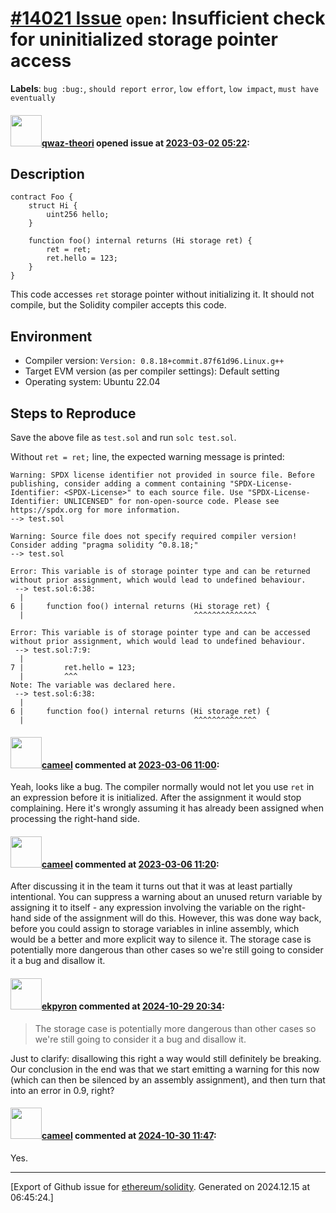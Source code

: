 # [\#14021 Issue](https://github.com/ethereum/solidity/issues/14021) `open`: Insufficient check for uninitialized storage pointer access
**Labels**: `bug :bug:`, `should report error`, `low effort`, `low impact`, `must have eventually`


#### <img src="https://avatars.githubusercontent.com/u/113422569?u=be5dbba991986feb805ed99c533b943cb8d8cf28&v=4" width="50">[qwaz-theori](https://github.com/qwaz-theori) opened issue at [2023-03-02 05:22](https://github.com/ethereum/solidity/issues/14021):

## Description

```solidity
contract Foo {
    struct Hi {
        uint256 hello;
    }

    function foo() internal returns (Hi storage ret) {
        ret = ret;
        ret.hello = 123;
    }
}
```

This code accesses `ret` storage pointer without initializing it. It should not compile, but the Solidity compiler accepts this code.

## Environment

- Compiler version: `Version: 0.8.18+commit.87f61d96.Linux.g++`
- Target EVM version (as per compiler settings): Default setting
- Operating system: Ubuntu 22.04

## Steps to Reproduce

Save the above file as `test.sol` and run `solc test.sol`.

Without `ret = ret;` line, the expected warning message is printed:
```
Warning: SPDX license identifier not provided in source file. Before publishing, consider adding a comment containing "SPDX-License-Identifier: <SPDX-License>" to each source file. Use "SPDX-License-Identifier: UNLICENSED" for non-open-source code. Please see https://spdx.org for more information.
--> test.sol

Warning: Source file does not specify required compiler version! Consider adding "pragma solidity ^0.8.18;"
--> test.sol

Error: This variable is of storage pointer type and can be returned without prior assignment, which would lead to undefined behaviour.
 --> test.sol:6:38:
  |
6 |     function foo() internal returns (Hi storage ret) {
  |                                      ^^^^^^^^^^^^^^

Error: This variable is of storage pointer type and can be accessed without prior assignment, which would lead to undefined behaviour.
 --> test.sol:7:9:
  |
7 |         ret.hello = 123;
  |         ^^^
Note: The variable was declared here.
 --> test.sol:6:38:
  |
6 |     function foo() internal returns (Hi storage ret) {
  |                                      ^^^^^^^^^^^^^^
```

#### <img src="https://avatars.githubusercontent.com/u/137030?v=4" width="50">[cameel](https://github.com/cameel) commented at [2023-03-06 11:00](https://github.com/ethereum/solidity/issues/14021#issuecomment-1455916876):

Yeah, looks like a bug. The compiler normally would not let you use `ret` in an expression before it is initialized. After the assignment it would stop complaining. Here it's wrongly assuming it has already been assigned when processing the right-hand side.

#### <img src="https://avatars.githubusercontent.com/u/137030?v=4" width="50">[cameel](https://github.com/cameel) commented at [2023-03-06 11:20](https://github.com/ethereum/solidity/issues/14021#issuecomment-1455950010):

After discussing it in the team it turns out that it was at least partially intentional. You can suppress a warning about an unused return variable by assigning it to itself - any expression involving the variable on the right-hand side of the assignment will do this. However, this was done way back, before you could assign to storage variables in inline assembly, which would be a better and more explicit way to silence it. The storage case is potentially more dangerous than other cases so we're still going to consider it a bug and disallow it.

#### <img src="https://avatars.githubusercontent.com/u/1347491?v=4" width="50">[ekpyron](https://github.com/ekpyron) commented at [2024-10-29 20:34](https://github.com/ethereum/solidity/issues/14021#issuecomment-2445277931):

> The storage case is potentially more dangerous than other cases so we're still going to consider it a bug and disallow it.

Just to clarify: disallowing this right a way would still definitely be breaking. Our conclusion in the end was that we start emitting a warning for this now (which can then be silenced by an assembly assignment), and then turn that into an error in 0.9, right?

#### <img src="https://avatars.githubusercontent.com/u/137030?v=4" width="50">[cameel](https://github.com/cameel) commented at [2024-10-30 11:47](https://github.com/ethereum/solidity/issues/14021#issuecomment-2446806924):

Yes.


-------------------------------------------------------------------------------



[Export of Github issue for [ethereum/solidity](https://github.com/ethereum/solidity). Generated on 2024.12.15 at 06:45:24.]
